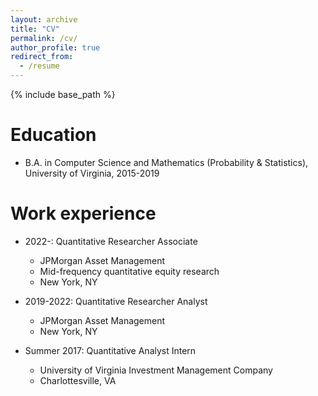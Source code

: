 ```yaml
---
layout: archive
title: "CV"
permalink: /cv/
author_profile: true
redirect_from:
  - /resume
---
```


{% include base_path %}

Education
======
<!--* M.S. in Computer Science, Columbia University, 2022-2024 (expected) -->
* B.A. in Computer Science and Mathematics (Probability & Statistics), University of Virginia, 2015-2019

Work experience
======
* 2022-: Quantitative Researcher Associate
  * JPMorgan Asset Management
  * Mid-frequency quantitative equity research
  * New York, NY

* 2019-2022: Quantitative Researcher Analyst
  * JPMorgan Asset Management
  * New York, NY

* Summer 2017: Quantitative Analyst Intern
  * University of Virginia Investment Management Company
  * Charlottesville, VA
  
<!-- Skills
======
* Skill 1
* Skill 2
  * Sub-skill 2.1
  * Sub-skill 2.2
  * Sub-skill 2.3
* Skill 3

Publications
======
  <ul>{% for post in site.publications %}
    {% include archive-single-cv.html %}
  {% endfor %}</ul>
  
Talks
======
  <ul>{% for post in site.talks %}
    {% include archive-single-talk-cv.html %}
  {% endfor %}</ul>
  
Teaching
======
  <ul>{% for post in site.teaching %}
    {% include archive-single-cv.html %}
  {% endfor %}</ul>
  
Service and leadership
======
* Currently signed in to 43 different slack teams -->
